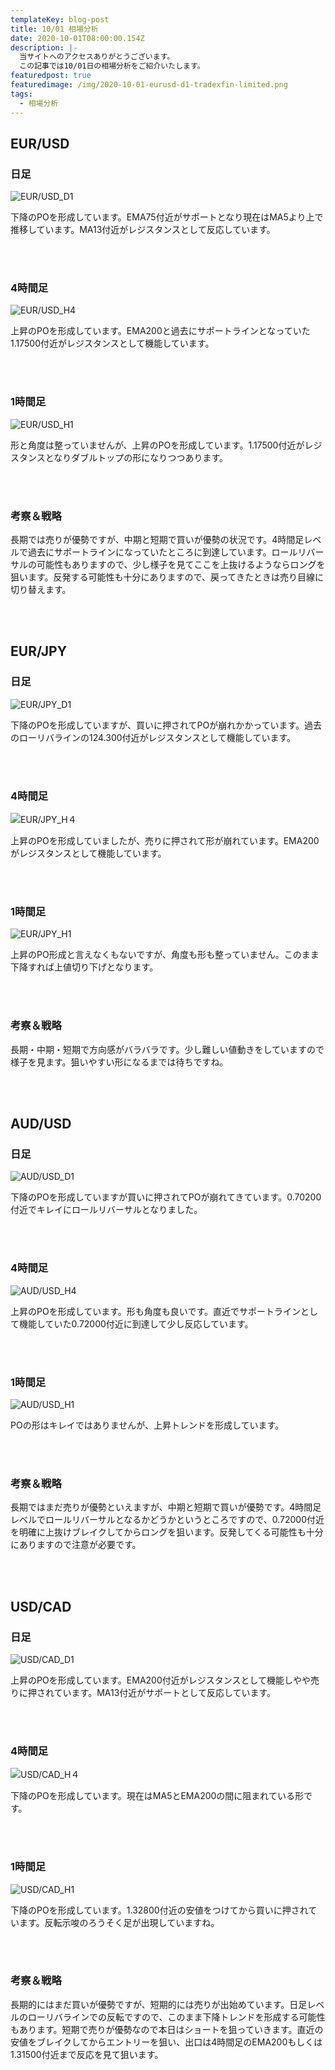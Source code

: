 ```yaml
---
templateKey: blog-post
title: 10/01 相場分析
date: 2020-10-01T08:00:00.154Z
description: |-
  当サイトへのアクセスありがとうございます。
  この記事では10/01日の相場分析をご紹介いたします。
featuredpost: true
featuredimage: /img/2020-10-01-eurusd-d1-tradexfin-limited.png
tags:
  - 相場分析
---
```

## EUR/USD

### 日足

![EUR/USD_D1](/img/2020-10-01-eurusd-d1-tradexfin-limited.png)

下降のPOを形成しています。EMA75付近がサポートとなり現在はMA5より上で推移しています。MA13付近がレジスタンスとして反応しています。

<br/>
<br/>

### 4時間足

![EUR/USD_H4](/img/2020-10-01-eurusd-h4-tradexfin-limited.png)

上昇のPOを形成しています。EMA200と過去にサポートラインとなっていた1.17500付近がレジスタンスとして機能しています。

<br/>
<br/>

### 1時間足

![EUR/USD_H1](/img/2020-10-01-eurusd-h1-tradexfin-limited.png)

形と角度は整っていませんが、上昇のPOを形成しています。1.17500付近がレジスタンスとなりダブルトップの形になりつつあります。

<br/>
<br/>

### 考察＆戦略

長期では売りが優勢ですが、中期と短期で買いが優勢の状況です。4時間足レベルで過去にサポートラインになっていたところに到達しています。ロールリバーサルの可能性もありますので、少し様子を見てここを上抜けるようならロングを狙います。反発する可能性も十分にありますので、戻ってきたときは売り目線に切り替えます。

<br/>
<br/>

## EUR/JPY

### 日足

![EUR/JPY_D1](/img/2020-10-01-eurjpy-d1-tradexfin-limited.png)

下降のPOを形成していますが、買いに押されてPOが崩れかかっています。過去のローリバラインの124.300付近がレジスタンスとして機能しています。

<br/>
<br/>

### 4時間足

![EUR/JPY_H４](/img/2020-10-01-eurjpy-h4-tradexfin-limited.png)

上昇のPOを形成していましたが、売りに押されて形が崩れています。EMA200がレジスタンスとして機能しています。

<br/>
<br/>

### 1時間足

![EUR/JPY_H1](/img/2020-10-01-eurjpy-h1-tradexfin-limited.png)

上昇のPO形成と言えなくもないですが、角度も形も整っていません。このまま下降すれば上値切り下げとなります。

<br/>
<br/>

### 考察＆戦略

長期・中期・短期で方向感がバラバラです。少し難しい値動きをしていますので様子を見ます。狙いやすい形になるまでは待ちですね。

<br/>
<br/>

## AUD/USD

### 日足

![AUD/USD_D1](/img/2020-10-01-audusd-d1-tradexfin-limited.png)

下降のPOを形成していますが買いに押されてPOが崩れてきています。0.70200付近でキレイにロールリバーサルとなりました。

<br/>
<br/>

### 4時間足

![AUD/USD_H4](/img/2020-10-01-audusd-h4-tradexfin-limited.png)

上昇のPOを形成しています。形も角度も良いです。直近でサポートラインとして機能していた0.72000付近に到達して少し反応しています。

<br/>
<br/>

### 1時間足

![AUD/USD_H1](/img/2020-10-01-audusd-h1-tradexfin-limited.png)

POの形はキレイではありませんが、上昇トレンドを形成しています。

<br/>
<br/>

### 考察＆戦略

長期ではまだ売りが優勢といえますが、中期と短期で買いが優勢です。4時間足レベルでロールリバーサルとなるかどうかというところですので、0.72000付近を明確に上抜けブレイクしてからロングを狙います。反発してくる可能性も十分にありますので注意が必要です。

<br/>
<br/>

## USD/CAD

### 日足

![USD/CAD_D1](/img/2020-10-01-usdcad-d1-tradexfin-limited.png)

上昇のPOを形成しています。EMA200付近がレジスタンスとして機能しやや売りに押されています。MA13付近がサポートとして反応しています。

<br/>
<br/>

### 4時間足

![USD/CAD_H４](/img/2020-10-01-usdcad-h4-tradexfin-limited.png)

下降のPOを形成しています。現在はMA5とEMA200の間に阻まれている形です。

<br/>
<br/>

### 1時間足

![USD/CAD_H1](/img/2020-10-01-usdcad-h1-tradexfin-limited.png)

下降のPOを形成しています。1.32800付近の安値をつけてから買いに押されています。反転示唆のろうそく足が出現していますね。

<br/>
<br/>

### 考察＆戦略

長期的にはまだ買いが優勢ですが、短期的には売りが出始めています。日足レベルのローリバラインでの反転ですので、このまま下降トレンドを形成する可能性もあります。短期で売りが優勢なので本日はショートを狙っていきます。直近の安値をブレイクしてからエントリーを狙い、出口は4時間足のEMA200もしくは1.31500付近まで反応を見て狙います。
